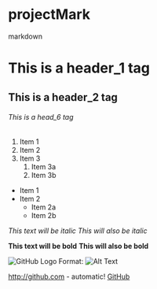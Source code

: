 # projectMark
markdown

# This is a header_1 tag
## This is a header_2 tag
###### This is a head_6 tag

1. Item 1
1. Item 2
1. Item 3
   1. Item 3a
   1. Item 3b

* Item 1
* Item 2
  * Item 2a
  * Item 2b

*This text will be italic*
_This will also be italic_

**This text will be bold**
__This will also be bold__

![GitHub Logo](/images_folder/InstituteDesktopBackground_v1_0919160.jpg)
Format: ![Alt Text](url)


http://github.com - automatic!
[GitHub](http://github.com)
